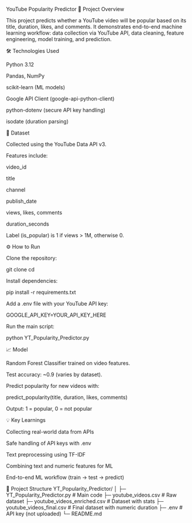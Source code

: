 YouTube Popularity Predictor
📌 Project Overview

This project predicts whether a YouTube video will be popular based on its title, duration, likes, and comments.
It demonstrates end-to-end machine learning workflow: data collection via YouTube API, data cleaning, feature engineering, model training, and prediction.

🛠 Technologies Used

Python 3.12

Pandas, NumPy

scikit-learn (ML models)

Google API Client (google-api-python-client)

python-dotenv (secure API key handling)

isodate (duration parsing)

🔹 Dataset

Collected using the YouTube Data API v3.

Features include:

video_id

title

channel

publish_date

views, likes, comments

duration_seconds

Label (is_popular) is 1 if views > 1M, otherwise 0.

⚙️ How to Run

Clone the repository:

git clone <your-repo-url>
cd <project-folder>


Install dependencies:

pip install -r requirements.txt


Add a .env file with your YouTube API key:

GOOGLE_API_KEY=YOUR_API_KEY_HERE


Run the main script:

python YT_Popularity_Predictor.py

📈 Model

Random Forest Classifier trained on video features.

Test accuracy: ~0.9 (varies by dataset).

Predict popularity for new videos with:

predict_popularity(title, duration, likes, comments)


Output: 1 = popular, 0 = not popular

💡 Key Learnings

Collecting real-world data from APIs

Safe handling of API keys with .env

Text preprocessing using TF-IDF

Combining text and numeric features for ML

End-to-end ML workflow (train → test → predict)

📂 Project Structure
YT_Popularity_Predictor/
│
├─ YT_Popularity_Predictor.py  # Main code
├─ youtube_videos.csv           # Raw dataset
├─ youtube_videos_enriched.csv  # Dataset with stats
├─ youtube_videos_final.csv     # Final dataset with numeric duration
├─ .env                        # API key (not uploaded)
└─ README.md
